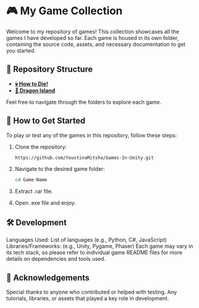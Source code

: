# 🎮 My Game Collection

Welcome to my repository of games! This collection showcases all the games I have developed so far. Each game is housed in its own folder, containing the source code, assets, and necessary documentation to get you started.

## 📁 Repository Structure

- **[💀 How to Die!]()**
- **[🐉 Dragon Island]()**

Feel free to navigate through the folders to explore each game.

## 🚀 How to Get Started

To play or test any of the games in this repository, follow these steps:

1. Clone the repository:
   ```bash
   https://github.com/YoustinaMitsho/Games-In-Unity.git
   ```

2. Navigate to the desired game folder:
     ```bash
     cd Game-Name
     ```

3. Extract .rar file.
   
4. Open .exe file and enjoy.
   
## 🛠️ Development
Languages Used: List of languages (e.g., Python, C#, JavaScript)
Libraries/Frameworks: (e.g., Unity, Pygame, Phaser)
Each game may vary in its tech stack, so please refer to individual game README files for more details on dependencies and tools used.

## 🌟 Acknowledgements
Special thanks to anyone who contributed or helped with testing.
Any tutorials, libraries, or assets that played a key role in development.
